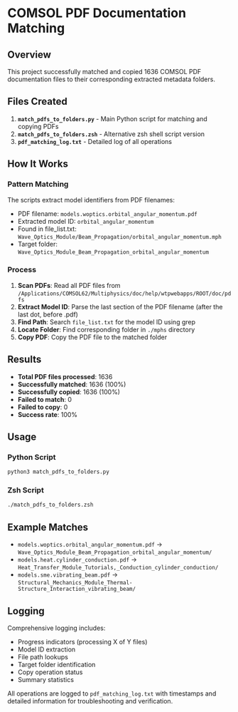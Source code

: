 # COMSOL PDF Documentation Matching

## Overview
This project successfully matched and copied 1636 COMSOL PDF documentation files to their corresponding extracted metadata folders.

## Files Created
1. **`match_pdfs_to_folders.py`** - Main Python script for matching and copying PDFs
2. **`match_pdfs_to_folders.zsh`** - Alternative zsh shell script version
3. **`pdf_matching_log.txt`** - Detailed log of all operations

## How It Works

### Pattern Matching
The scripts extract model identifiers from PDF filenames:
- PDF filename: `models.woptics.orbital_angular_momentum.pdf`
- Extracted model ID: `orbital_angular_momentum`
- Found in file_list.txt: `Wave_Optics_Module/Beam_Propagation/orbital_angular_momentum.mph`
- Target folder: `Wave_Optics_Module_Beam_Propagation_orbital_angular_momentum`

### Process
1. **Scan PDFs**: Read all PDF files from `/Applications/COMSOL62/Multiphysics/doc/help/wtpwebapps/ROOT/doc/pdfs`
2. **Extract Model ID**: Parse the last section of the PDF filename (after the last dot, before .pdf)
3. **Find Path**: Search `file_list.txt` for the model ID using grep
4. **Locate Folder**: Find corresponding folder in `./mphs` directory
5. **Copy PDF**: Copy the PDF file to the matched folder

## Results
- **Total PDF files processed**: 1636
- **Successfully matched**: 1636 (100%)
- **Successfully copied**: 1636 (100%)
- **Failed to match**: 0
- **Failed to copy**: 0
- **Success rate**: 100%

## Usage

### Python Script
```bash
python3 match_pdfs_to_folders.py
```

### Zsh Script
```bash
./match_pdfs_to_folders.zsh
```

## Example Matches
- `models.woptics.orbital_angular_momentum.pdf` → `Wave_Optics_Module_Beam_Propagation_orbital_angular_momentum/`
- `models.heat.cylinder_conduction.pdf` → `Heat_Transfer_Module_Tutorials,_Conduction_cylinder_conduction/`
- `models.sme.vibrating_beam.pdf` → `Structural_Mechanics_Module_Thermal-Structure_Interaction_vibrating_beam/`

## Logging
Comprehensive logging includes:
- Progress indicators (processing X of Y files)
- Model ID extraction
- File path lookups
- Target folder identification
- Copy operation status
- Summary statistics

All operations are logged to `pdf_matching_log.txt` with timestamps and detailed information for troubleshooting and verification. 